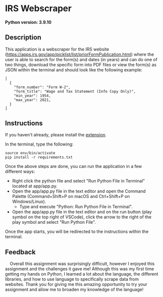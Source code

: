 # IRS Webscraper

#### Python version: 3.9.10

## Description
This application is a webscraper for the IRS website (https://apps.irs.gov/app/picklist/list/priorFormPublication.html) where the user is able to search for the form(s) and dates (in years) and can do one of two things, download the specific form into PDF files or view the form(s) as JSON within the terminal and should look like the following example:

```
[
  {
    "form_number": "Form W-2",
    "form_title": "Wage and Tax Statement (Info Copy Only)",
    "min_year": 1954,
    "max_year": 2021,
  }
]
```

## Instructions
If you haven't already, please install the [extension](https://marketplace.visualstudio.com/items?itemName=ms-python.python).

In the terminal, type the following:
```
source env/bin/activate
pip install -r requirements.txt
```

Once the above steps are done, you can run the application in a few different ways:
* Right click the python file and select "Run Python File in Terminal" located at app/app.py.
* Open the app/app.py file in the text editor and open the Command Palette (Command+Shift+P on macOS and Ctrl+Shift+P on Windows/Linux).
  * Type and execute "Python: Run Python File in Terminal".
* Open the app/app.py file in the text editor and on the run button (play symbol on the top right of VSCode), click the arrow to the right of the play symbol and select "Run Python File".

Once the app starts, you will be redirected to the instructions within the terminal.

## Feedback
&nbsp;&nbsp;&nbsp;&nbsp;Overall this assignment was surprisingly difficult, however I enjoyed this assignment and the challenges it gave me! Although this was my first time getting my hands on Python, I learned a lot about the language, the different libraries, and how to use language to specifically scrape data from websites. Thank you for giving me this amazing opportunity to try your assignment and allow me to broaden my knowledge of the language!
